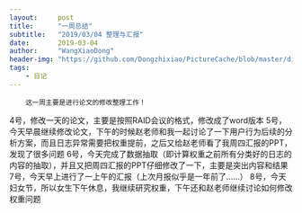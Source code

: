 ```yaml
---
layout:     post
title:      "一周总结"
subtitle:   "2019/03/04 整理与汇报"
date:       2019-03-04
author:     "WangXiaoDong"
header-img: "https://github.com/Dongzhixiao/PictureCache/blob/master/diaryPic/20190304.jpg?raw=true"
tags:
    - 日记
---
```



```
    这一周主要是进行论文的修改整理工作！
```


4号，修改一天的论文，主要是按照RAID会议的格式，修改成了word版本
5号，今天早晨继续修改论文，下午的时候赵老师和我一起讨论了一下用户行为后续的分析方案，而且日志异常需要把权重提前，之后又给赵老师看了我周四汇报的PPT，发现了很多问题
6号，今天完成了数据抽取（即计算权重之前所有分类好的日志的内容的抽取），并且又把周四汇报的PPT仔细修改了一下，主要是突出内容和结果
7号，今天早上进行了一上午的汇报（上次月报似乎是一年前了……）
8号，今天妇女节，所以女生下午休息，我继续研究权重，下午还和赵老师继续讨论如何修改权重问题